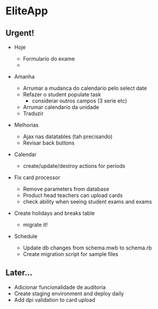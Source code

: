 # EliteApp

## Urgent!

* Hoje
  * Formulario do exame
  * 


* Amanha
  * Arrumar a mudanca do calendario pelo select date
  * Refazer o student populate task
    * considerar outros campos (3 serie etc)
  * Arrumar calendario da unidade
  * Traduzir

* Melhorias
  * Ajax nas datatables (tah precisando)
  * Revisar back buttons


* Calendar
  * create/update/destroy actions for periods

* Fix card processor 
  * Remove parameters from database
  * Product head teachers can upload cards
  * check ability when seeing student exams and exams

* Create holidays and breaks table
  * migrate it!

* Schedule
  * Update db changes from schema.mwb to schema.rb
  * Create migration script for sample files


## Later...

* Adicionar funcionalidade de auditoria
* Create staging environment and deploy daily
* Add dpi validation to card upload

